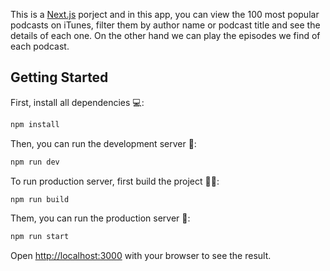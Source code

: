 This is a [Next.js](https://nextjs.org/) porject and in this app, you can view the 100 most popular podcasts on iTunes, filter them by author name or podcast title and see the details of each one. On the other hand we can play the episodes we find of each podcast.

## Getting Started

First, install all dependencies 💻:

```bash
npm install
```

Then, you can run the development server 🚀:

```bash
npm run dev
```

To run production server, first build the project 🧱🔨:

```bash
npm run build
```

Them, you can run the production server 🚀:

```bash
npm run start
```

Open [http://localhost:3000](http://localhost:3000) with your browser to see the result.
